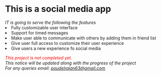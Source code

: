<h1>This is a social media app </h1>
<i>IT is going to serve the following the features</i>
<li>Fully customizable user interface</li>
<li>Support for timed messages</li>
<li>Make user able to communicate with others by adding them in friend list</li>
<li>Give user full access to customize their user experience</li>
<li>Give users a new experience fo social media</li>

<i style="color: red;">This project is not completed yet.</i><br>
<i>This notice will be updated along with the progress of the project</i><br>
<i>For any queries email: <a href="poudelrajan63@gmail.com">poudelrajan63@gmail.com</a><br>
